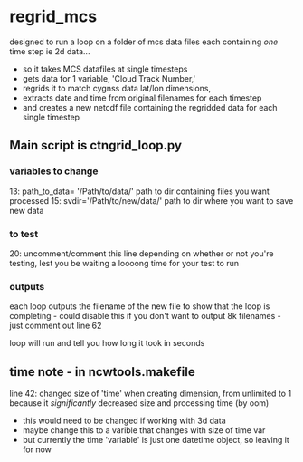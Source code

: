 # regrid_mcs
designed to run a loop on a folder of mcs data files each containing *one* time step ie 2d data... 
- so it takes MCS datafiles at single timesteps
- gets data for 1 variable, 'Cloud Track Number,'
- regrids it to match cygnss data lat/lon dimensions,
- extracts date and time from original filenames for each timestep
- and creates a new netcdf file containing the regridded data for each single timestep

## Main script is ctngrid_loop.py
### variables to change
13: path_to_data= '/Path/to/data/' path to dir containing files you want processed
15: svdir='/Path/to/new/data/' path to dir where you want to save new data
### to test
20: uncomment/comment this line depending on whether or not you're testing, lest you be waiting a loooong time for your test to run

### outputs
each loop outputs the filename of the new file to show that the loop is completing - could disable this if you don't want to output 8k filenames - just comment out line 62

loop will run and tell you how long it took in seconds


## time note - in ncwtools.makefile
line 42: changed size of 'time' when creating dimension, from unlimited to 1 because it *significantly* decreased size and processing time (by oom) 
  - this would need to be changed if working with 3d data
  - maybe change this to a varible that changes with size of time var
  - but currently the time 'variable' is just one datetime object, so leaving it for now

